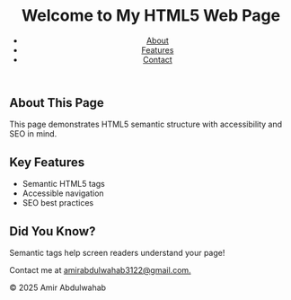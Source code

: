 <!DOCTYPE html>
<html lang="en">
<head>
  <meta charset="UTF-8">
  <title>My Accessible HTML5 Web Page</title>
  <meta name="description" content="A simple, accessible, and SEO-friendly web page built with HTML5 semantic tags.">
  <meta name="viewport" content="width=device-width, initial-scale=1.0">
</head>
<body>
  <header>
    <h1>Welcome to My HTML5 Web Page</h1>
    <nav aria-label="Main Navigation">
      <ul>
        <li><a href="#about">About</a></li>
        <li><a href="#features">Features</a></li>
        <li><a href="#contact">Contact</a></li>
      </ul>
    </nav>
  </header>

  <main>
    <article>
      <section id="about">
        <h2>About This Page</h2>
        <p>This page demonstrates HTML5 semantic structure with accessibility and SEO in mind.</p>
      </section>
      <section id="features">
        <h2>Key Features</h2>
        <ul>
          <li>Semantic HTML5 tags</li>
          <li>Accessible navigation</li>
          <li>SEO best practices</li>
        </ul>
      </section>
    </article>
    <aside>
      <h2>Did You Know?</h2>
      <p>Semantic tags help screen readers understand your page!</p>
    </aside>
  </main>

  <footer>
    <p>Contact me at <a href="mailto:amirabdulwahab3122@gmail.com">amirabdulwahab3122@gmail.com.</a></p>
    <p>&copy; 2025 Amir Abdulwahab</p>
  </footer>
</body>
</html>

